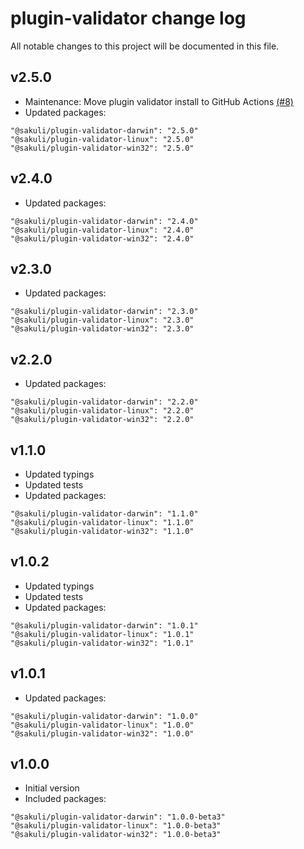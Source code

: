 
# plugin-validator change log

All notable changes to this project will be documented in this file.

## v2.5.0

- Maintenance: Move plugin validator install to GitHub Actions [(#8)](https://github.com/sakuli/plugin-validator-install/issues/8)
- Updated packages:
```
"@sakuli/plugin-validator-darwin": "2.5.0"
"@sakuli/plugin-validator-linux": "2.5.0"
"@sakuli/plugin-validator-win32": "2.5.0"
```

## v2.4.0

- Updated packages:
```
"@sakuli/plugin-validator-darwin": "2.4.0"
"@sakuli/plugin-validator-linux": "2.4.0"
"@sakuli/plugin-validator-win32": "2.4.0"
```

## v2.3.0

- Updated packages:
```
"@sakuli/plugin-validator-darwin": "2.3.0"
"@sakuli/plugin-validator-linux": "2.3.0"
"@sakuli/plugin-validator-win32": "2.3.0"
```

## v2.2.0

- Updated packages:
```
"@sakuli/plugin-validator-darwin": "2.2.0"
"@sakuli/plugin-validator-linux": "2.2.0"
"@sakuli/plugin-validator-win32": "2.2.0"
```

## v1.1.0

- Updated typings
- Updated tests
- Updated packages:
```
"@sakuli/plugin-validator-darwin": "1.1.0"
"@sakuli/plugin-validator-linux": "1.1.0"
"@sakuli/plugin-validator-win32": "1.1.0"
```

## v1.0.2

- Updated typings
- Updated tests
- Updated packages:
```
"@sakuli/plugin-validator-darwin": "1.0.1"
"@sakuli/plugin-validator-linux": "1.0.1"
"@sakuli/plugin-validator-win32": "1.0.1"
```

## v1.0.1

- Updated packages:
```
"@sakuli/plugin-validator-darwin": "1.0.0"
"@sakuli/plugin-validator-linux": "1.0.0"
"@sakuli/plugin-validator-win32": "1.0.0"
```

## v1.0.0

- Initial version
- Included packages:
```
"@sakuli/plugin-validator-darwin": "1.0.0-beta3"
"@sakuli/plugin-validator-linux": "1.0.0-beta3"
"@sakuli/plugin-validator-win32": "1.0.0-beta3"
```
